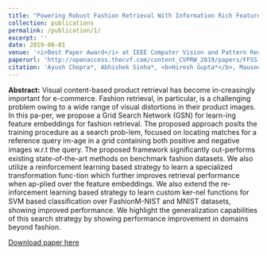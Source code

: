 ```yaml
---
title: "Powering Robust Fashion Retrieval With Information Rich Feature Embeddings"
collection: publications
permalink: /publication/1/
excerpt: ''
date: 2019-06-01
venue: '<i>Best Paper Award</i> at IEEE Computer Vision and Pattern Recognition Workshop (Fashion and Subjective Search, CVPR 2019)'
paperurl: 'http://openaccess.thecvf.com/content_CVPRW_2019/papers/FFSS-USAD/Chopra_Powering_Robust_Fashion_Retrieval_With_Information_Rich_Feature_Embeddings_CVPRW_2019_paper.pdf'
citation: 'Ayush Chopra*, Abhishek Sinha*, <b>Hiresh Gupta*</b>, Mausoom Sarkar*, Balaji Krishnamurthy'
---
```

<b>Abstract:</b> Visual content-based product retrieval has become in-creasingly important for e-commerce. Fashion retrieval, in particular, is a challenging problem owing to a wide range of visual distortions in their product images. In this pa-per, we propose a Grid Search Network (GSN) for learn-ing feature embeddings for fashion retrieval. The proposed approach posits the training procedure as a search prob-lem, focused on locating matches for a reference query im-age in a grid containing both positive and negative images w.r.t the query. The proposed framework signiﬁcantly out-performs existing state-of-the-art methods on benchmark fashion datasets. We also utilize a reinforcement learning based strategy to learn a specialized transformation func-tion which further improves retrieval performance when ap-plied over the feature embeddings. We also extend the re-inforcement learning based strategy to learn custom ker-nel functions for SVM based classiﬁcation over FashionM-NIST and MNIST datasets, showing improved performance. We highlight the generalization capabilities of this search strategy by showing performance improvement in domains beyond fashion.

[Download paper here](http://openaccess.thecvf.com/content_CVPRW_2019/papers/FFSS-USAD/Chopra_Powering_Robust_Fashion_Retrieval_With_Information_Rich_Feature_Embeddings_CVPRW_2019_paper.pdf)